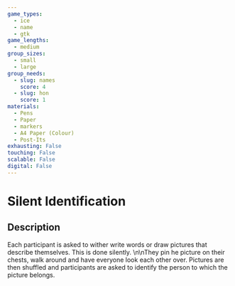 ```yaml
---
game_types:
  - ice
  - name
  - gtk
game_lengths:
  - medium
group_sizes:
  - small
  - large
group_needs:
  - slug: names
    score: 4
  - slug: hon
    score: 1
materials:
  - Pens
  - Paper
  - markers
  - A4 Paper (Colour)
  - Post-Its
exhausting: False
touching: False
scalable: False
digital: False
---
```

# Silent Identification

## Description
Each participant is asked to wither write words or draw pictures that describe themselves. This is done silently. \n\nThey pin he picture on their chests, walk around and have everyone look each other over. Pictures are then shuffled and participants are asked to identify the person to which the picture belongs.
